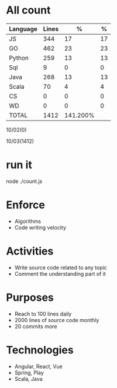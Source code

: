 # All count
|Language|Lines|%|%|
|----------|-------|--------|--------|
|JS   |344|17|17|
|GO   |462|23|23|
|Python |259|13|13|
|Sql |9|0|0|
|Java |268|13|13|
|Scala|70|4|4|
|CS   |0|0|0|
|WD   |0|0|0|
|TOTAL|1412|141.200%|
10/02(0)

10/03(1412)


# run it
node ./count.js
    
# Enforce
* Algorithms
* Code writing velocity

# Activities
* Write source code related to any topic
* Comment the understanding part of it
    
# Purposes
* Reach to 100 lines daily
* 2000 lines of source code monthly
* 20 commits more

# Technologies
* Angular, React, Vue
* Spring, Play
* Scala, Java
